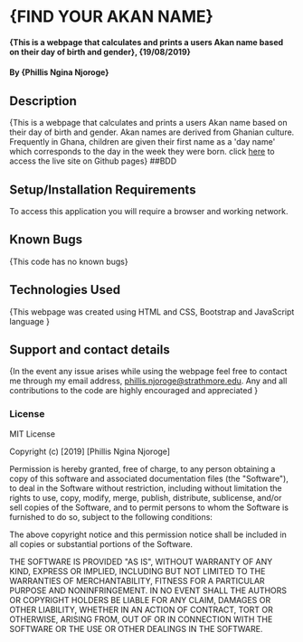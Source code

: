 # {FIND YOUR AKAN NAME}
#### {This is a webpage that calculates and prints a users Akan name based on their day of birth and gender}, {19/08/2019}
#### By **{Phillis Ngina Njoroge}**
## Description
{This is a webpage that calculates and prints a users Akan name based on their day of birth and gender. Akan names are derived from Ghanian culture. Frequently in Ghana, children are given their first name as a 'day name' which corresponds to the day in the week they were born. click <a href="https://ngina07.github.io/my-ip/">here</a> to access the live site on Github pages}
##BDD


## Setup/Installation Requirements
To access this application you will require a browser and working network.
## Known Bugs
{This code has no known bugs}
## Technologies Used
{This webpage was created using HTML and CSS, Bootstrap and JavaScript language }
## Support and contact details
{In the event any issue arises while using the webpage feel free to contact me through my email address, phillis.njoroge@strathmore.edu. Any and all contributions to the code are highly encouraged and appreciated }
### License
MIT License

Copyright (c) [2019] [Phillis Ngina Njoroge]

Permission is hereby granted, free of charge, to any person obtaining a copy
of this software and associated documentation files (the "Software"), to deal
in the Software without restriction, including without limitation the rights
to use, copy, modify, merge, publish, distribute, sublicense, and/or sell
copies of the Software, and to permit persons to whom the Software is
furnished to do so, subject to the following conditions:

The above copyright notice and this permission notice shall be included in all
copies or substantial portions of the Software.

THE SOFTWARE IS PROVIDED "AS IS", WITHOUT WARRANTY OF ANY KIND, EXPRESS OR
IMPLIED, INCLUDING BUT NOT LIMITED TO THE WARRANTIES OF MERCHANTABILITY,
FITNESS FOR A PARTICULAR PURPOSE AND NONINFRINGEMENT. IN NO EVENT SHALL THE
AUTHORS OR COPYRIGHT HOLDERS BE LIABLE FOR ANY CLAIM, DAMAGES OR OTHER
LIABILITY, WHETHER IN AN ACTION OF CONTRACT, TORT OR OTHERWISE, ARISING FROM,
OUT OF OR IN CONNECTION WITH THE SOFTWARE OR THE USE OR OTHER DEALINGS IN THE
SOFTWARE.

